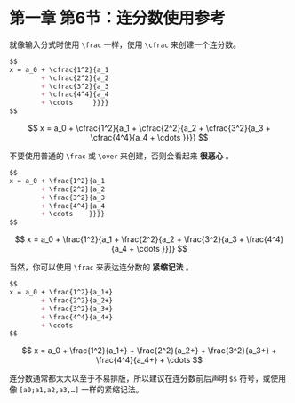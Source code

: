 # 第一章 第6节：连分数使用参考

就像输入分式时使用 `\frac` 一样，使用 `\cfrac` 来创建一个连分数。

```markdown
$$
x = a_0 + \cfrac{1^2}{a_1
        + \cfrac{2^2}{a_2
        + \cfrac{3^2}{a_3
        + \cfrac{4^4}{a_4
        + \cdots     }}}}
$$
```

$$
x = a_0 + \cfrac{1^2}{a_1
        + \cfrac{2^2}{a_2
        + \cfrac{3^2}{a_3
        + \cfrac{4^4}{a_4
        + \cdots     }}}}
$$

不要使用普通的 `\frac` 或 `\over` 来创建，否则会看起来 **很恶心** 。

```markdown
$$
x = a_0 + \frac{1^2}{a_1
        + \frac{2^2}{a_2
        + \frac{3^2}{a_3
        + \frac{4^4}{a_4
        + \cdots    }}}}
$$
```

$$
x = a_0 + \frac{1^2}{a_1
        + \frac{2^2}{a_2
        + \frac{3^2}{a_3
        + \frac{4^4}{a_4
        + \cdots    }}}}
$$

当然，你可以使用 `\frac` 来表达连分数的 **紧缩记法** 。

```markdown
$$
x = a_0 + \frac{1^2}{a_1+}
        + \frac{2^2}{a_2+}
        + \frac{3^2}{a_3+}
        + \frac{4^4}{a_4+}
        + \cdots
$$
```

$$
x = a_0 + \frac{1^2}{a_1+}
        + \frac{2^2}{a_2+}
        + \frac{3^2}{a_3+}
        + \frac{4^4}{a_4+}
        + \cdots
$$

连分数通常都太大以至于不易排版，所以建议在连分数前后声明 `$$` 符号，或使用像 `[a0;a1,a2,a3,…]` 一样的紧缩记法。